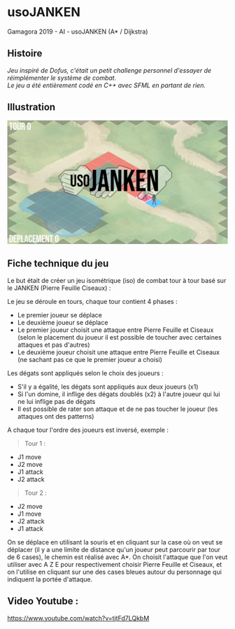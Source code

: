 # usoJANKEN
Gamagora 2019 - AI  - usoJANKEN (A* / Dijkstra)

## Histoire

*Jeu inspiré de Dofus, c'était un petit challenge personnel d'essayer de réimplémenter le système de combat.*<br>
*Le jeu a été entièrement codé en C++ avec SFML en partant de rien.*

## Illustration

![usoJANKEN](Capture.png)

## Fiche technique du jeu
Le but était de créer un jeu isométrique (iso) de combat tour à tour basé sur le JANKEN (Pierre Feuille Ciseaux) :

Le jeu se déroule en tours, chaque tour contient 4 phases :

- Le premier joueur se déplace<br>
- Le deuxième joueur se déplace<br>
- Le premier joueur choisit une attaque entre Pierre Feuille et Ciseaux <br>(selon le placement du joueur il est possible de toucher avec certaines attaques et pas d'autres)<br>
- Le deuxième joueur choisit une attaque entre Pierre Feuille et Ciseaux <br>(ne sachant pas ce que le premier joueur a choisi)

Les dégats sont appliqués selon le choix des joueurs :
- S'il y a égalité, les dégats sont appliqués aux deux joueurs (x1)<br>
- Si l'un domine, il inflige des dégats doublés (x2) à l'autre joueur qui lui ne lui inflige pas de dégats<br>
- Il est possible de rater son attaque et de ne pas toucher le joueur (les attaques ont des patterns)<br>

A chaque tour l'ordre des joueurs est inversé, exemple :<br>
> Tour 1 :
- J1 move
- J2 move
- J1 attack
- J2 attack<br>
> Tour 2 : <br>
- J2 move
- J1 move
- J2 attack
- J1 attack

On se déplace en utilisant la souris et en cliquant sur la case où on veut se déplacer (il y a une limite de distance qu'un joueur peut parcourir par tour de 6 cases), le chemin est réalisé avec A*.
On choisit l'attaque que l'on veut utiliser avec A Z E pour respectivement choisir Pierre Feuille et Ciseaux, et on l'utilise en cliquant sur une des cases bleues autour du personnage qui indiquent la portée d'attaque.

## Video Youtube :
https://www.youtube.com/watch?v=tjtFd7LQkbM
